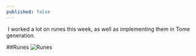```yaml
---
published: false
---
```


![]()
I worked a lot on runes this week, as well as implementing them in Tome generation.

<!--excerpt-->

##Runes
![Runes]()